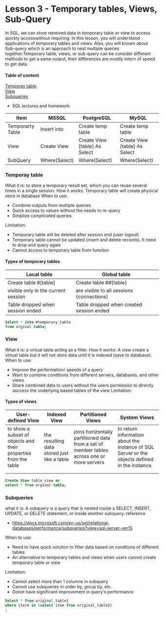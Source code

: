 # Lesson 3 - Temporary tables, Views, Sub-Query 

In SQL, we can store  retreived data in temporary table or view to access quickly accesswithout requiring. In this lesson, you will understand applications of temporary tables and views. Also, you will known about Sub-query which is an approach to nest multiple queries together.Temporary table, views, or sub-query can be consider different methods to get a same output, their differences are mostly intern of speed to get data.

#### Table of content<br>
[Temporay table](#temp-table)<br>
[View](#View)<br>
[Subqueries](#Subqueries)<br>

- SQL lectures and homework:

|Item|MSSQL|PostgreSQL|MySQL|
|-----|-----|-----|-----|
|Temporarty Table|Insert into|Create temp table| Create temp table|
|View|Create View|Create View [table] As Select|Create View [table] As Select|
|SubQuery|Where(Select)|Where(Select)|Where(Select)|


### <a name="temp-table"/> Temporay table
What it is: to store a temporary result set, which you can reuse several times in a single session.
How it works: Temporary table will create  physical store in database
When to use:
- Combine outputs from multiple queries
- Quick access to values without the needs to re-query
- Simplize complicated queries

Limitation:
- Temporary table will be deleted after session end (user logout) 
- Temporary table cannot be updated (insert and delete records). It need to drop and query again 
- Cannot access to temporary table from function

#### Types of temporary tables
|Local table|Global table|
|-------|-------|
|Create table #[table]| Create table ##[table]|
|visible only in the current session|are visible to all sessions (connections)|
|Table dropped when session ended|Table dropped when created session ended|

```SQL
Select * into #temporary_table
from orginal table;
```
### <a name="View"/>View
What it is: a virtual table acting as a filter.
How it works: A view create a virtual table but it will not store data until it is indexed (save to database). 
When to use:
- Improve the performation/ speeds of a query
- Want to  combine conditions from different servers, databases, and other views
- Share combined data to users without the users permission to directly asccess the underlying based tables of the view
Limitation:

#### Types of  views
|User-defined View|Indexed View| Partitioned Views| System Views|
|---------|---------|---------|---------|
|to show a subset of objects and their properties from the table|the resulting data stored just like a table|joins horizontally partitioned data from a set of member tables across one or more servers| to return information about the instance of SQL Server or the objects defined in the instance.|
|||||
|||||

```SQL
Create View table_view as 
select * from orginal-table;
```

### <a name="Subqueries"/> Subqueries
what it is: A subquery is a query that is nested inside a SELECT, INSERT, UPDATE, or DELETE statement, or inside another subquery.
reference <br>
 - https://docs.microsoft.com/en-us/sql/relational-databases/performance/subqueries?view=sql-server-ver15
 
When to use:
- Need to have quick solution to filter data based on condtions of different tables
- An alternative to temporary tables and views when users cannot create temporary table or view

Limitation:
- Cannot select more than 1 columns in subquery
- Cannot use subqueries in  order by, group by, etc.
- Donot have significant improvement in query's performance

```SQL
Select * from original_table1
where iterm in (select item from original_table2)
;
```  
